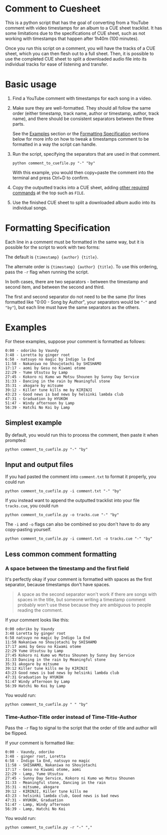 # Comment to Cuesheet

This is a python script that has the goal of converting from a YouTube comment with video timestamps for an album to a CUE sheet tracklist. It has some limitations due to the specifications of CUE sheet, such as not working with timestamps that happen after 1h40m (100 minutes). 

Once you run this script on a comment, you will have the tracks of a CUE sheet, which you can then flesh out to a full sheet. Then, it is possible to use the completed CUE sheet to split a downloaded audio file into its individual tracks for ease of listening and transfer.

# Basic usage

1. Find a YouTube comment with timestamps for each song in a video.

2. Make sure they are well-formatted. They should all follow the same order (either timestamp, track name, author or timestamp, author, track name), and there should be consistent separators between the three parts.

    See the [Examples](#examples) section or the [Formatting Specification](#formatting-specification) sections below for more info on how to tweak a timestamps comment to be formatted in a way the script can handle.

3. Run the script, specifying the separators that are used in that comment.

    ```
    python comment_to_cuefile.py "-" "by"
    ```

    With this example, you would then copy+paste the comment into the terminal and press Ctrl+D to confirm.

4. Copy the outputted tracks into a CUE sheet, adding [other required commands](https://en.wikipedia.org/wiki/Cue_sheet_(computing)#Essential_commands) at the top such as `FILE`.
   
5. Use the finished CUE sheet to split a downloaded album audio into its individual songs.

# Formatting Specification

Each line in a comment must be formatted in the same way, but it is possible for the script to work with two forms:

The default is `{timestamp} {author} {title}`.

The alternate order is `{timestamp} {author} {title}`. To use this ordering, pass the `-r` flag when running the script.

In both cases, there are two separators - between the timestamp and second item, and between the second and third. 

The first and second separator do not need to be the same (for lines formatted like "0:00 - Song by Author", your separators would be `"-"` and `"by"`), but each line must have the same separators as the others.

# Examples

For these examples, suppose your comment is formatted as follows:

```
0:00 - odoriko by Vaundy
3:48 - Loretta by ginger root
6:58 - natsuyo no magic by Indigo la End
11:58 - Nakaniwa no Shoujotachi by SHISHAMO
17:17 - aomi by Gesu no Kiwami otome
22:29 - Yume Utsutsu by Lamp
27:45 - Kokoro ni Kumo wo Motsu Shounen by Sunny Day Service
31:33 - Dancing in the rain by Meaningful stone 
35:31 - akogare by mitsume 
39:12 - Killer tune kills me by KIRINJI
43:23 - Good news is bad news by helsinki lambda club
47:31 - Graduation by HYUKOH
51:47 - Windy afternoon by Lamp
56:39 - Hatchi No Koi by Lamp
```

## Simplest example

By default, you would run this to process the comment, then paste it when prompted:

```
python comment_to_cuefile.py "-" "by"
```

## Input and output files

If you had pasted the comment into `comment.txt` to format it properly, you could run

```
python comment_to_cuefile.py -i comment.txt "-" "by"
```

If you instead want to append the outputted tracklist into your file `tracks.cue`, you could run

```
python comment_to_cuefile.py -o tracks.cue "-" "by"
```

The `-i` and `-o` flags can also be combined so you don't have to do any copy-pasting yourself.

```
python comment_to_cuefile.py -i comment.txt -o tracks.cue "-" "by"
```

## Less common comment formatting

### A space between the timestamp and the first field

It's perfectly okay if your comment is formatted with spaces as the first separator, because timestamps don't have spaces. 

> A space as the second separator won't work if there are songs with spaces in the title, but someone writing a timestamp comment probably won't use these because they are ambiguous to people reading the comment.

If your comment looks like this:

```
0:00 odoriko by Vaundy
3:48 Loretta by ginger root
6:58 natsuyo no magic by Indigo la End
11:58 Nakaniwa no Shoujotachi by SHISHAMO
17:17 aomi by Gesu no Kiwami otome
22:29 Yume Utsutsu by Lamp
27:45 Kokoro ni Kumo wo Motsu Shounen by Sunny Day Service
31:33 Dancing in the rain by Meaningful stone 
35:31 akogare by mitsume 
39:12 Killer tune kills me by KIRINJI
43:23 Good news is bad news by helsinki lambda club
47:31 Graduation by HYUKOH
51:47 Windy afternoon by Lamp
56:39 Hatchi No Koi by Lamp
```

You would run:

```
python comment_to_cuefile.py " " "by"
```

### Time-Author-Title order instead of Time-Title-Author

Pass the `-r` flag to signal to the script that the order of title and author will be flipped.

If your comment is formatted like:
```
0:00 - Vaundy, odoriko
3:48 - ginger root, Loretta
6:58 - Indigo la End, natsuyo no magic
11:58 - SHISHAMO, Nakaniwa no Shoujotachi 
17:17 - Gesu no Kiwami otome, aomi 
22:29 - Lamp, Yume Utsutsu
27:45 - Sunny Day Service, Kokoro ni Kumo wo Motsu Shounen
31:33 - Meaningful stone, Dancing in the rain
35:31 - mitsume, akogare 
39:12 - KIRINJI, Killer tune kills me
43:23 - helsinki lambda club, Good news is bad news
47:31 - HYUKOH, Graduation
51:47 - Lamp, Windy afternoon
56:39 - Lamp, Hatchi No Koi
```

You would run:

```
python comment_to_cuefile.py -r "-" ","
```